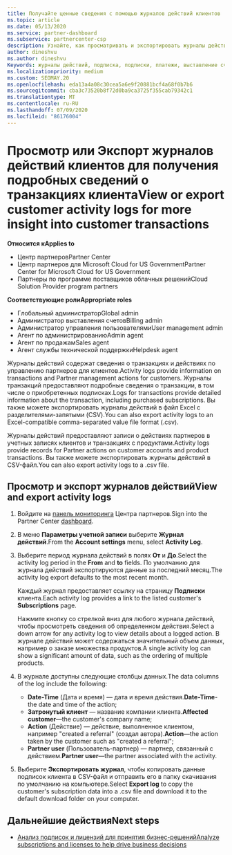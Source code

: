 ```yaml
---
title: Получайте ценные сведения с помощью журналов действий клиентов
ms.topic: article
ms.date: 05/13/2020
ms.service: partner-dashboard
ms.subservice: partnercenter-csp
description: Узнайте, как просматривать и экспортировать журналы действий, чтобы получить представление о транзакциях учетной записи клиента и других действиях по управлению партнерами, связанных с клиентом.
author: dineshvu
ms.author: dineshvu
Keywords: журналы действий, подписка, подписки, платежи, выставление счетов, транзакции
ms.localizationpriority: medium
ms.custom: SEOMAY.20
ms.openlocfilehash: eda13a4a08c30cea5a6e9f20881bcf4a68f0b7b6
ms.sourcegitcommit: cba3c73520b8f72d0ba9ca3725f355cab79342c1
ms.translationtype: MT
ms.contentlocale: ru-RU
ms.lasthandoff: 07/09/2020
ms.locfileid: "86176004"
---
```

# <a name="view-or-export-customer-activity-logs-for-more-insight-into-customer-transactions"></a><span data-ttu-id="2a2ad-104">Просмотр или Экспорт журналов действий клиентов для получения подробных сведений о транзакциях клиента</span><span class="sxs-lookup"><span data-stu-id="2a2ad-104">View or export customer activity logs for more insight into customer transactions</span></span>

<span data-ttu-id="2a2ad-105">**Относится к**</span><span class="sxs-lookup"><span data-stu-id="2a2ad-105">**Applies to**</span></span>

- <span data-ttu-id="2a2ad-106">Центр партнеров</span><span class="sxs-lookup"><span data-stu-id="2a2ad-106">Partner Center</span></span>
- <span data-ttu-id="2a2ad-107">Центр партнеров для Microsoft Cloud for US Government</span><span class="sxs-lookup"><span data-stu-id="2a2ad-107">Partner Center for Microsoft Cloud for US Government</span></span>
- <span data-ttu-id="2a2ad-108">Партнеры по программе поставщиков облачных решений</span><span class="sxs-lookup"><span data-stu-id="2a2ad-108">Cloud Solution Provider program partners</span></span>

<span data-ttu-id="2a2ad-109">**Соответствующие роли**</span><span class="sxs-lookup"><span data-stu-id="2a2ad-109">**Appropriate roles**</span></span>

- <span data-ttu-id="2a2ad-110">Глобальный администратор</span><span class="sxs-lookup"><span data-stu-id="2a2ad-110">Global admin</span></span>
- <span data-ttu-id="2a2ad-111">Администратор выставления счетов</span><span class="sxs-lookup"><span data-stu-id="2a2ad-111">Billing admin</span></span>
- <span data-ttu-id="2a2ad-112">Администратор управления пользователями</span><span class="sxs-lookup"><span data-stu-id="2a2ad-112">User management admin</span></span>
- <span data-ttu-id="2a2ad-113">Агент по администрированию</span><span class="sxs-lookup"><span data-stu-id="2a2ad-113">Admin agent</span></span>
- <span data-ttu-id="2a2ad-114">Агент по продажам</span><span class="sxs-lookup"><span data-stu-id="2a2ad-114">Sales agent</span></span>
- <span data-ttu-id="2a2ad-115">Агент службы технической поддержки</span><span class="sxs-lookup"><span data-stu-id="2a2ad-115">Helpdesk agent</span></span>

<span data-ttu-id="2a2ad-116">Журналы действий содержат сведения о транзакциях и действиях по управлению партнеров для клиентов.</span><span class="sxs-lookup"><span data-stu-id="2a2ad-116">Activity logs provide information on transactions and Partner management actions for customers.</span></span> <span data-ttu-id="2a2ad-117">Журналы транзакций предоставляют подробные сведения о транзакции, в том числе о приобретенных подписках.</span><span class="sxs-lookup"><span data-stu-id="2a2ad-117">Logs for transactions provide detailed information about the transaction, including purchased subscriptions.</span></span> <span data-ttu-id="2a2ad-118">Вы также можете экспортировать журналы действий в файл Excel с разделителями-запятыми (CSV).</span><span class="sxs-lookup"><span data-stu-id="2a2ad-118">You can also export activity logs to an Excel-compatible comma-separated value file format (.csv).</span></span>

<span data-ttu-id="2a2ad-119">Журналы действий предоставляют записи о действиях партнеров в учетных записях клиентов и транзакциях с продуктами.</span><span class="sxs-lookup"><span data-stu-id="2a2ad-119">Activity logs provide records for Partner actions on customer accounts and product transactions.</span></span> <span data-ttu-id="2a2ad-120">Вы также можете экспортировать журналы действий в CSV-файл.</span><span class="sxs-lookup"><span data-stu-id="2a2ad-120">You can also export activity logs to a .csv file.</span></span>

## <a name="view-and-export-activity-logs"></a><span data-ttu-id="2a2ad-121">Просмотр и экспорт журналов действий</span><span class="sxs-lookup"><span data-stu-id="2a2ad-121">View and export activity logs</span></span>

1. <span data-ttu-id="2a2ad-122">Войдите на [панель мониторинга](https://partner.microsoft.com/dashboard) Центра партнеров.</span><span class="sxs-lookup"><span data-stu-id="2a2ad-122">Sign into the Partner Center [dashboard](https://partner.microsoft.com/dashboard).</span></span>

2. <span data-ttu-id="2a2ad-123">В меню **Параметры учетной записи** выберите **Журнал действий**.</span><span class="sxs-lookup"><span data-stu-id="2a2ad-123">From the **Account settings** menu, select **Activity Log**.</span></span>

3. <span data-ttu-id="2a2ad-124">Выберите период журнала действий в полях **От** и **До**.</span><span class="sxs-lookup"><span data-stu-id="2a2ad-124">Select the activity log period in the **From** and **to** fields.</span></span> <span data-ttu-id="2a2ad-125">По умолчанию для журнала действий экспортируются данные за последний месяц.</span><span class="sxs-lookup"><span data-stu-id="2a2ad-125">The activity log export defaults to the most recent month.</span></span>

   <span data-ttu-id="2a2ad-126">Каждый журнал предоставляет ссылку на страницу **Подписки** клиента.</span><span class="sxs-lookup"><span data-stu-id="2a2ad-126">Each activity log provides a link to the listed customer's **Subscriptions** page.</span></span>

   <span data-ttu-id="2a2ad-127">Нажмите кнопку со стрелкой вниз для любого журнала действий, чтобы просмотреть сведения об определенном действия.</span><span class="sxs-lookup"><span data-stu-id="2a2ad-127">Select a down arrow for any activity log to view details about a logged action.</span></span> <span data-ttu-id="2a2ad-128">В журнале действий может содержаться значительный объем данных, например о заказе множества продуктов.</span><span class="sxs-lookup"><span data-stu-id="2a2ad-128">A single activity log can show a significant amount of data, such as the ordering of multiple products.</span></span>

4. <span data-ttu-id="2a2ad-129">В журнале доступны следующие столбцы данных.</span><span class="sxs-lookup"><span data-stu-id="2a2ad-129">The data columns of the log include the following:</span></span>
   - <span data-ttu-id="2a2ad-130">**Date-Time** (Дата и время) — дата и время действия.</span><span class="sxs-lookup"><span data-stu-id="2a2ad-130">**Date-Time**-the date and time of the action;</span></span>
   - <span data-ttu-id="2a2ad-131">**Затронутый клиент** — название компании клиента.</span><span class="sxs-lookup"><span data-stu-id="2a2ad-131">**Affected customer**—the customer's company name;</span></span>
   - <span data-ttu-id="2a2ad-132">**Action** (Действие) — действие, выполненное клиентом, например "created a referral" (создал автора).</span><span class="sxs-lookup"><span data-stu-id="2a2ad-132">**Action**—the action taken by the customer such as "created a referral";</span></span>
   - <span data-ttu-id="2a2ad-133">**Partner user** (Пользователь-партнер) — партнер, связанный с действием.</span><span class="sxs-lookup"><span data-stu-id="2a2ad-133">**Partner user**—the partner associated with the activity.</span></span>

5. <span data-ttu-id="2a2ad-134">Выберите **Экспортировать журнал**, чтобы копировать данные подписок клиента в CSV-файл и отправить его в папку скачивания по умолчанию на компьютере.</span><span class="sxs-lookup"><span data-stu-id="2a2ad-134">Select **Export log** to copy the customer's subscription data into a .csv file and download it to the default download folder on your computer.</span></span>

## <a name="next-steps"></a><span data-ttu-id="2a2ad-135">Дальнейшие действия</span><span class="sxs-lookup"><span data-stu-id="2a2ad-135">Next steps</span></span>

- [<span data-ttu-id="2a2ad-136">Анализ подписок и лицензий для принятия бизнес-решений</span><span class="sxs-lookup"><span data-stu-id="2a2ad-136">Analyze subscriptions and licenses to help drive business decisions</span></span>](analyze-subscriptions-licenses.md)
